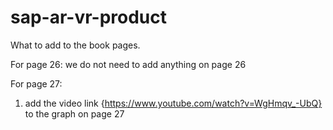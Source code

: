 # sap-ar-vr-product

What to add to the book pages.

For page 26:
we do not need to add anything on page 26

For page 27:
1. add the video link {https://www.youtube.com/watch?v=WgHmqv_-UbQ} to the graph on page 27
